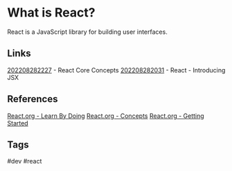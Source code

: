 # What is React? 

React is a JavaScript library for building user interfaces.

## Links
[202208282227](../202208282227) - React Core Concepts
[202208282031](../202208282031) - React - Introducing JSX

## References
[React.org - Learn By Doing](https://reactjs.org/tutorial/tutorial.html)
[React.org - Concepts](https://reactjs.org/docs/hello-world.html)
[React.org - Getting Started](https://reactjs.org/docs/getting-started.html)

## Tags
#dev #react
